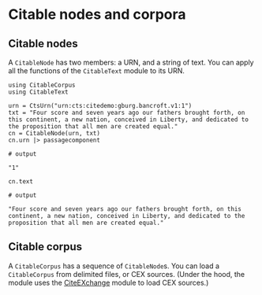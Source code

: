 # Citable nodes and corpora


## Citable nodes

A `CitableNode` has two members: a URN, and a string of text.  You can apply all the functions of the `CitableText` module to its URN.

```jldoctest corpus
using CitableCorpus
using CitableText

urn = CtsUrn("urn:cts:citedemo:gburg.bancroft.v1:1")
txt = "Four score and seven years ago our fathers brought forth, on this continent, a new nation, conceived in Liberty, and dedicated to the proposition that all men are created equal."
cn = CitableNode(urn, txt)
cn.urn |> passagecomponent

# output

"1"
```


```jldoctest corpus
cn.text

# output

"Four score and seven years ago our fathers brought forth, on this continent, a new nation, conceived in Liberty, and dedicated to the proposition that all men are created equal."
```


## Citable corpus

A `CitableCorpus` has a sequence of `CitableNode`s.  You can load a `CitableCorpus` from delimited files, or CEX sources.  (Under the hood, the module uses the [CiteEXchange](https://cite-architecture.github.io/CiteEXchange.jl/stable/) module to load CEX sources.)

